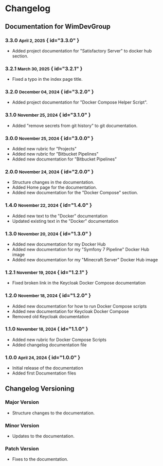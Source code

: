 # Changelog

## Documentation for WimDevGroup

### 3.3.0 <small>April 2, 2025</small> { id="3.3.0" }

- Added project documentation for "Satisfactory Server" to docker hub section.

### 3.2.1 <small>March 30, 2025</small> { id="3.2.1" }

- Fixed a typo in the index page title.

### 3.2.0 <small>December 04, 2024</small> { id="3.2.0" }

- Added project documentation for "Docker Compose Helper Script".

### 3.1.0 <small>November 25, 2024</small> { id="3.1.0" }

- Added "remove secrets from git history" to git documentation.

### 3.0.0 <small>November 25, 2024</small> { id="3.0.0" }

- Added new rubric for "Projects"
- Added new rubric for "Bitbucket Pipelines"
- Added new documentation for "Bitbucket Pipelines"

### 2.0.0 <small>November 24, 2024</small> { id="2.0.0" }

- Structure changes in the documentation.
- Added Home page for the documentation.
- Added new documentation for the "Docker Compose" section.

### 1.4.0 <small>November 22, 2024</small> { id="1.4.0" }

- Added new text to the "Docker" documentation
- Updated existing text in the "Docker" documentation

### 1.3.0 <small>November 20, 2024</small> { id="1.3.0" }

- Added new documentation for my Docker Hub
- Added new documentation for my "Symfony 7 Pipeline" Docker Hub image
- Added new documentation for my "Minecraft Server" Docker Hub image

### 1.2.1 <small>November 19, 2024</small> { id="1.2.1" }

- Fixed broken link in the Keycloak Docker Compose documentation

### 1.2.0 <small>November 18, 2024</small> { id="1.2.0" }

- Added new documentation for how to run Docker Compose scripts
- Added new documentation for Keycloak Docker Compose
- Removed old Keycloak documentation

### 1.1.0 <small>November 18, 2024</small> { id="1.1.0" }

- Added new rubric for Docker Compose Scripts
- Added changelog documentation file

### 1.0.0 <small>April 24, 2024</small> { id="1.0.0" }

- Initial release of the documentation
- Added first Documentation files

## Changelog Versioning

### Major Version
- Structure changes to the documentation.

### Minor Version
- Updates to the documentation.

### Patch Version
- Fixes to the documentation.